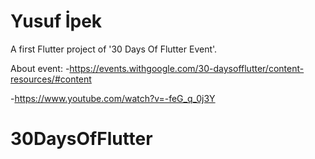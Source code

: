 # Yusuf İpek 

A first Flutter project of '30 Days Of Flutter Event'. 

About event: 
  -https://events.withgoogle.com/30-daysofflutter/content-resources/#content
  
  -https://www.youtube.com/watch?v=-feG_q_0j3Y

# 30DaysOfFlutter

